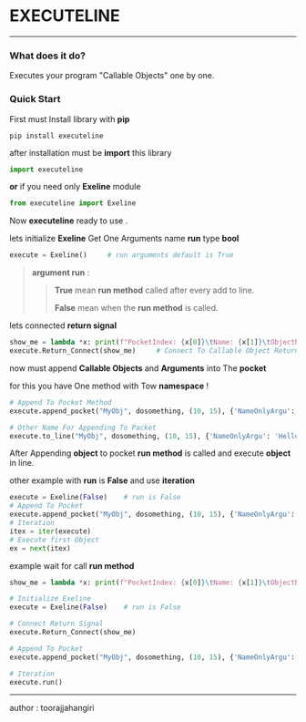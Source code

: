 

# EXECUTELINE

---

### What does it do?

Executes your program "Callable Objects" one by one.

### Quick Start

First must Install library with **pip**

```shell
pip install executeline
```

after installation must be **import** this library

```python
import executeline
```

 **or** if you need only **Exeline** module

```python
from executeline import Exeline
```

Now **executeline** ready to use .

lets initialize **Exeline** Get One Arguments name **run** type **bool**

```python
execute = Exeline()		# run arguments default is True
```

> **argument run** :
>
> > **True** mean **run method** called after every add to line.
> >
> > **False** mean when the **run method** is called.

lets connected **return signal**

```python
show_me = lambda *x: print(f"PocketIndex: {x[0]}\tName: {x[1]}\tObjectName: {x[2]}\tReturnEx{x[-1]}")
execute.Return_Connect(show_me)		# Connect To Callable Object Return Signal Manager
```

now must append **Callable Objects** and **Arguments** into The **pocket**

for this you have One method with Tow **namespace**  !

```python
# Append To Pocket Method
execute.append_pocket("MyObj", dosomething, (10, 15), {'NameOnlyArgu': 'Hello', 'other': 'World'})

# Other Name For Appending To Packet
execute.to_line("MyObj", dosomething, (10, 15), {'NameOnlyArgu': 'Hello', 'other': 'World'})
```

After Appending **object** to pocket **run method** is called and execute **object** in line.

other example with **run** is **False** and use **iteration**

```python
execute = Exeline(False)	# run is False
# Append To Pocket
execute.append_pocket("MyObj", dosomething, (10, 15), {'NameOnlyArgu': 'Hello', 'other': 'World'})
# Iteration
itex = iter(execute)
# Execute first Object
ex = next(itex)
```

example wait for call **run method**

```python
show_me = lambda *x: print(f"PocketIndex: {x[0]}\tName: {x[1]}\tObjectName: {x[2]}\tReturnEx{x[-1]}")

# Initialize Exeline
execute = Exeline(False)	# run is False

# Connect Return Signal
execute.Return_Connect(show_me)

# Append To Pocket
execute.append_pocket("MyObj", dosomething, (10, 15), {'NameOnlyArgu': 'Hello', 'other': 'World'})

# Iteration
execute.run()
```

---

author : toorajjahangiri